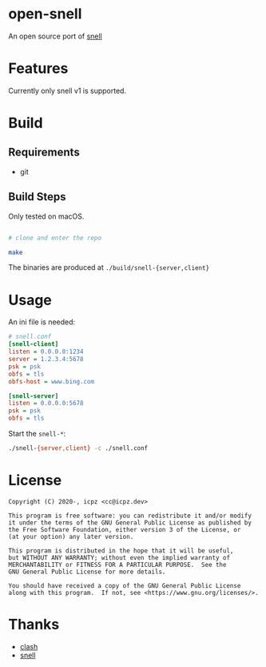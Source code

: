 # open-snell

An open source port of [snell](https://github.com/surge-networks/snell)

# Features

Currently only snell v1 is supported.

# Build

## Requirements

+ git

## Build Steps

Only tested on macOS.

```bash

# clone and enter the repo

make

```

The binaries are produced at `./build/snell-{server,client}`

# Usage

An ini file is needed:

```ini
# snell.conf
[snell-client]
listen = 0.0.0.0:1234
server = 1.2.3.4:5678
psk = psk
obfs = tls
obfs-host = www.bing.com

[snell-server]
listen = 0.0.0.0:5678
psk = psk
obfs = tls
```

Start the `snell-*`:

```bash
./snell-{server,client} -c ./snell.conf
```

# License

```
Copyright (C) 2020-, icpz <cc@icpz.dev>

This program is free software: you can redistribute it and/or modify
it under the terms of the GNU General Public License as published by
the Free Software Foundation, either version 3 of the License, or
(at your option) any later version.

This program is distributed in the hope that it will be useful,
but WITHOUT ANY WARRANTY; without even the implied warranty of
MERCHANTABILITY or FITNESS FOR A PARTICULAR PURPOSE.  See the
GNU General Public License for more details.

You should have received a copy of the GNU General Public License
along with this program.  If not, see <https://www.gnu.org/licenses/>.
```

# Thanks

+ [clash](https://github.com/Dreamacro/clash)
+ [snell](https://github.com/surge-networks/snell)

